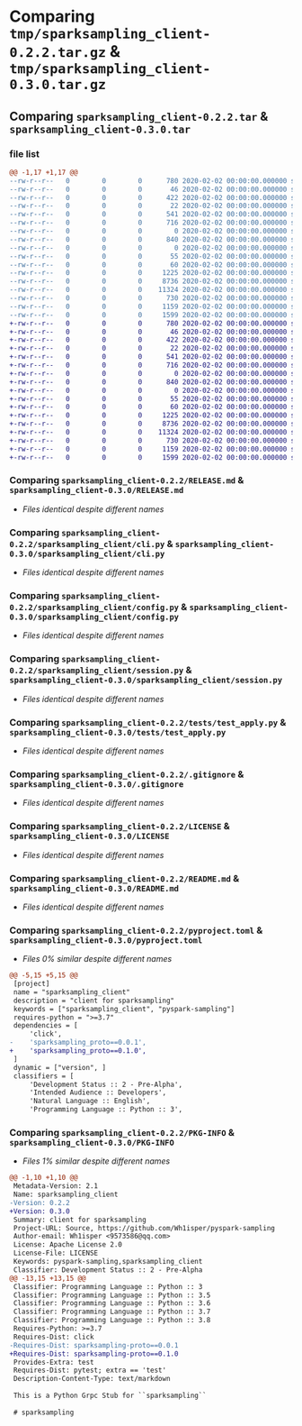 # Comparing `tmp/sparksampling_client-0.2.2.tar.gz` & `tmp/sparksampling_client-0.3.0.tar.gz`

## Comparing `sparksampling_client-0.2.2.tar` & `sparksampling_client-0.3.0.tar`

### file list

```diff
@@ -1,17 +1,17 @@
--rw-r--r--   0        0        0      780 2020-02-02 00:00:00.000000 sparksampling_client-0.2.2/RELEASE.md
--rw-r--r--   0        0        0       46 2020-02-02 00:00:00.000000 sparksampling_client-0.2.2/dockerbuild/config.json
--rw-r--r--   0        0        0      422 2020-02-02 00:00:00.000000 sparksampling_client-0.2.2/dockerbuild/ssc.Dockerfile
--rw-r--r--   0        0        0       22 2020-02-02 00:00:00.000000 sparksampling_client-0.2.2/sparksampling_client/__init__.py
--rw-r--r--   0        0        0      541 2020-02-02 00:00:00.000000 sparksampling_client-0.2.2/sparksampling_client/cli.py
--rw-r--r--   0        0        0      716 2020-02-02 00:00:00.000000 sparksampling_client-0.2.2/sparksampling_client/config.py
--rw-r--r--   0        0        0        0 2020-02-02 00:00:00.000000 sparksampling_client-0.2.2/sparksampling_client/logging.py
--rw-r--r--   0        0        0      840 2020-02-02 00:00:00.000000 sparksampling_client-0.2.2/sparksampling_client/session.py
--rw-r--r--   0        0        0        0 2020-02-02 00:00:00.000000 sparksampling_client-0.2.2/sparksampling_client/proto/__init__.py
--rw-r--r--   0        0        0       55 2020-02-02 00:00:00.000000 sparksampling_client-0.2.2/sparksampling_client/proto/sampling_service_pb2.py
--rw-r--r--   0        0        0       60 2020-02-02 00:00:00.000000 sparksampling_client-0.2.2/sparksampling_client/proto/sampling_service_pb2_grpc.py
--rw-r--r--   0        0        0     1225 2020-02-02 00:00:00.000000 sparksampling_client-0.2.2/tests/test_apply.py
--rw-r--r--   0        0        0     8736 2020-02-02 00:00:00.000000 sparksampling_client-0.2.2/.gitignore
--rw-r--r--   0        0        0    11324 2020-02-02 00:00:00.000000 sparksampling_client-0.2.2/LICENSE
--rw-r--r--   0        0        0      730 2020-02-02 00:00:00.000000 sparksampling_client-0.2.2/README.md
--rw-r--r--   0        0        0     1159 2020-02-02 00:00:00.000000 sparksampling_client-0.2.2/pyproject.toml
--rw-r--r--   0        0        0     1599 2020-02-02 00:00:00.000000 sparksampling_client-0.2.2/PKG-INFO
+-rw-r--r--   0        0        0      780 2020-02-02 00:00:00.000000 sparksampling_client-0.3.0/RELEASE.md
+-rw-r--r--   0        0        0       46 2020-02-02 00:00:00.000000 sparksampling_client-0.3.0/dockerbuild/config.json
+-rw-r--r--   0        0        0      422 2020-02-02 00:00:00.000000 sparksampling_client-0.3.0/dockerbuild/ssc.Dockerfile
+-rw-r--r--   0        0        0       22 2020-02-02 00:00:00.000000 sparksampling_client-0.3.0/sparksampling_client/__init__.py
+-rw-r--r--   0        0        0      541 2020-02-02 00:00:00.000000 sparksampling_client-0.3.0/sparksampling_client/cli.py
+-rw-r--r--   0        0        0      716 2020-02-02 00:00:00.000000 sparksampling_client-0.3.0/sparksampling_client/config.py
+-rw-r--r--   0        0        0        0 2020-02-02 00:00:00.000000 sparksampling_client-0.3.0/sparksampling_client/logging.py
+-rw-r--r--   0        0        0      840 2020-02-02 00:00:00.000000 sparksampling_client-0.3.0/sparksampling_client/session.py
+-rw-r--r--   0        0        0        0 2020-02-02 00:00:00.000000 sparksampling_client-0.3.0/sparksampling_client/proto/__init__.py
+-rw-r--r--   0        0        0       55 2020-02-02 00:00:00.000000 sparksampling_client-0.3.0/sparksampling_client/proto/sampling_service_pb2.py
+-rw-r--r--   0        0        0       60 2020-02-02 00:00:00.000000 sparksampling_client-0.3.0/sparksampling_client/proto/sampling_service_pb2_grpc.py
+-rw-r--r--   0        0        0     1225 2020-02-02 00:00:00.000000 sparksampling_client-0.3.0/tests/test_apply.py
+-rw-r--r--   0        0        0     8736 2020-02-02 00:00:00.000000 sparksampling_client-0.3.0/.gitignore
+-rw-r--r--   0        0        0    11324 2020-02-02 00:00:00.000000 sparksampling_client-0.3.0/LICENSE
+-rw-r--r--   0        0        0      730 2020-02-02 00:00:00.000000 sparksampling_client-0.3.0/README.md
+-rw-r--r--   0        0        0     1159 2020-02-02 00:00:00.000000 sparksampling_client-0.3.0/pyproject.toml
+-rw-r--r--   0        0        0     1599 2020-02-02 00:00:00.000000 sparksampling_client-0.3.0/PKG-INFO
```

### Comparing `sparksampling_client-0.2.2/RELEASE.md` & `sparksampling_client-0.3.0/RELEASE.md`

 * *Files identical despite different names*

### Comparing `sparksampling_client-0.2.2/sparksampling_client/cli.py` & `sparksampling_client-0.3.0/sparksampling_client/cli.py`

 * *Files identical despite different names*

### Comparing `sparksampling_client-0.2.2/sparksampling_client/config.py` & `sparksampling_client-0.3.0/sparksampling_client/config.py`

 * *Files identical despite different names*

### Comparing `sparksampling_client-0.2.2/sparksampling_client/session.py` & `sparksampling_client-0.3.0/sparksampling_client/session.py`

 * *Files identical despite different names*

### Comparing `sparksampling_client-0.2.2/tests/test_apply.py` & `sparksampling_client-0.3.0/tests/test_apply.py`

 * *Files identical despite different names*

### Comparing `sparksampling_client-0.2.2/.gitignore` & `sparksampling_client-0.3.0/.gitignore`

 * *Files identical despite different names*

### Comparing `sparksampling_client-0.2.2/LICENSE` & `sparksampling_client-0.3.0/LICENSE`

 * *Files identical despite different names*

### Comparing `sparksampling_client-0.2.2/README.md` & `sparksampling_client-0.3.0/README.md`

 * *Files identical despite different names*

### Comparing `sparksampling_client-0.2.2/pyproject.toml` & `sparksampling_client-0.3.0/pyproject.toml`

 * *Files 0% similar despite different names*

```diff
@@ -5,15 +5,15 @@
 [project]
 name = "sparksampling_client"
 description = "client for sparksampling"
 keywords = ["sparksampling_client", "pyspark-sampling"]
 requires-python = ">=3.7"
 dependencies = [
     'click',
-    'sparksampling_proto==0.0.1',
+    'sparksampling_proto==0.1.0',
 ]
 dynamic = ["version", ]
 classifiers = [
     'Development Status :: 2 - Pre-Alpha',
     'Intended Audience :: Developers',
     'Natural Language :: English',
     'Programming Language :: Python :: 3',
```

### Comparing `sparksampling_client-0.2.2/PKG-INFO` & `sparksampling_client-0.3.0/PKG-INFO`

 * *Files 1% similar despite different names*

```diff
@@ -1,10 +1,10 @@
 Metadata-Version: 2.1
 Name: sparksampling_client
-Version: 0.2.2
+Version: 0.3.0
 Summary: client for sparksampling
 Project-URL: Source, https://github.com/Wh1isper/pyspark-sampling
 Author-email: Wh1isper <9573586@qq.com>
 License: Apache License 2.0
 License-File: LICENSE
 Keywords: pyspark-sampling,sparksampling_client
 Classifier: Development Status :: 2 - Pre-Alpha
@@ -13,15 +13,15 @@
 Classifier: Programming Language :: Python :: 3
 Classifier: Programming Language :: Python :: 3.5
 Classifier: Programming Language :: Python :: 3.6
 Classifier: Programming Language :: Python :: 3.7
 Classifier: Programming Language :: Python :: 3.8
 Requires-Python: >=3.7
 Requires-Dist: click
-Requires-Dist: sparksampling-proto==0.0.1
+Requires-Dist: sparksampling-proto==0.1.0
 Provides-Extra: test
 Requires-Dist: pytest; extra == 'test'
 Description-Content-Type: text/markdown
 
 This is a Python Grpc Stub for ``sparksampling``
 
 # sparksampling
```

